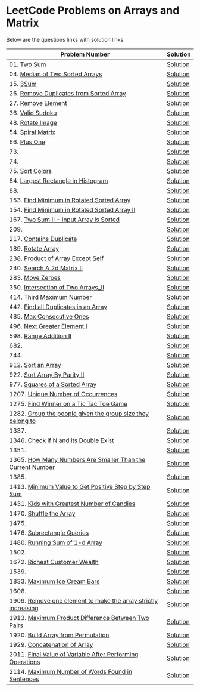# LeetCode Problems on Arrays and Matrix
Below are the questions links with solution links


|Problem Number|Solution|
|--------------|--------|
|01. [Two Sum](https://leetcode.com/problems/two-sum)|[Solution](https://github.com/HarshOza36/LeetCode_Problems/blob/main/Arrays%20and%20Matrix/P01%20-%20twoSum.py)|
|04. [Median of Two Sorted Arrays](https://leetcode.com/problems/median-of-two-sorted-arrays)|[Solution](https://github.com/HarshOza36/LeetCode_Problems/blob/main/Arrays%20and%20Matrix/P04%20-%20medianOfTwoSortedArrays.py)|
|15. [3Sum](https://leetcode.com/problems/3sum/)|[Solution](https://github.com/HarshOza36/LeetCode_Problems/blob/main/Arrays%20and%20Matrix/P15%20-%203Sum.py)|
|26. [Remove Duplicates from Sorted Array](https://leetcode.com/problems/remove-duplicates-from-sorted-array)|[Solution](https://github.com/HarshOza36/LeetCode_Problems/blob/main/Arrays%20and%20Matrix/P26%20-%20remove_duplicates_from_sorted_array.py)|
|27. [Remove Element](https://leetcode.com/problems/remove-element)|[Solution](https://github.com/HarshOza36/LeetCode_Problems/blob/main/Arrays%20and%20Matrix/P27%20-%20removeElement.py)|
|36. [Valid Sudoku](https://leetcode.com/problems/valid-sudoku/)|[Solution](https://github.com/HarshOza36/LeetCode_Problems/blob/main/Arrays%20and%20Matrix/P36%20-%20validSudoku.py)|
|48. [Rotate Image](https://leetcode.com/problems/rotate-image)|[Solution](https://github.com/HarshOza36/LeetCode_Problems/blob/main/Arrays%20and%20Matrix/P48%20-%20rotateImage.py)|
|54. [Spiral Matrix](https://leetcode.com/problems/spiral-matrix/)|[Solution](https://github.com/HarshOza36/LeetCode_Problems/blob/main/Arrays%20and%20Matrix/P54%20-%20spiralMatrix.py)|
|66. [Plus One](https://leetcode.com/problems/plus-one)|[Solution](https://github.com/HarshOza36/LeetCode_Problems/blob/main/Arrays%20and%20Matrix/P66%20-%20PlusOne.py)|
|73. []()|[Solution]()|
|74. []()|[Solution]()|
|75. [Sort Colors](https://leetcode.com/problems/sort-colors/)|[Solution](https://github.com/HarshOza36/LeetCode_Problems/blob/main/Arrays%20and%20Matrix/P75%20-%20sortColors.py)|
|84. [Largest Rectangle in Histogram](https://leetcode.com/problems/largest-rectangle-in-histogram/)|[Solution](https://github.com/HarshOza36/LeetCode_Problems/blob/main/Arrays%20and%20Matrix/P84%20-%20largestRectangleInHistogram.py)|
|88. []()|[Solution]()|
|153. [Find Minimum in Rotated Sorted Array](https://leetcode.com/problems/find-minimum-in-rotated-sorted-array)|[Solution](https://github.com/HarshOza36/LeetCode_Problems/blob/main/Arrays%20and%20Matrix/P153%20-%20findMinInRotatedSortedArray.py)|
|154. [Find Minimum in Rotated Sorted Array II](https://leetcode.com/problems/find-minimum-in-rotated-sorted-array-ii)|[Solution](https://github.com/HarshOza36/LeetCode_Problems/blob/main/Arrays%20and%20Matrix/P154%20-%20findMinInRotatedSortedArray_II.py)|
|167. [Two Sum II - Input Array Is Sorted](https://leetcode.com/problems/two-sum-ii-input-array-is-sorted/)|[Solution](https://github.com/HarshOza36/LeetCode_Problems/blob/main/Arrays%20and%20Matrix/P167%20-%20twoSum_II_InputArrayIsSorted.py)|
|209. []()|[Solution]()|
|217. [Contains Duplicate](https://leetcode.com/problems/contains-duplicate)|[Solution](https://github.com/HarshOza36/LeetCode_Problems/blob/main/Arrays%20and%20Matrix/P217%20-%20containsDuplicate.py)|
|189. [Rotate Array](https://leetcode.com/problems/rotate-array/)|[Solution](https://github.com/HarshOza36/LeetCode_Problems/blob/main/Arrays%20and%20Matrix/P189%20-%20rotateArray.py)|
|238. [Product of Array Except Self](https://leetcode.com/problems/product-of-array-except-self/)|[Solution](https://github.com/HarshOza36/LeetCode_Problems/blob/main/Arrays%20and%20Matrix/P238%20-%20productOfArrayExceptSelf.py)|
|240. [Search A 2d Matrix II](https://leetcode.com/problems/search-a-2d-matrix-ii/)|[Solution](https://github.com/HarshOza36/LeetCode_Problems/blob/main/Arrays%20and%20Matrix/P240%20-%20searchA2dMatrix_II.py)|
|283. [Move Zeroes](https://leetcode.com/problems/move-zeroes)|[Solution](https://github.com/HarshOza36/LeetCode_Problems/blob/main/Arrays%20and%20Matrix/P283%20-%20%20moveZeros.py)|
|350. [Intersection of Two Arrays_II](https://leetcode.com/problems/intersection-of-two-arrays-ii)|[Solution](https://github.com/HarshOza36/LeetCode_Problems/blob/main/Arrays%20and%20Matrix/P350%20-%20intersectionOfTwoArrays_II.py)|
|414. [Third Maximum Number](https://leetcode.com/problems/third-maximum-number) |[Solution](https://github.com/HarshOza36/LeetCode_Problems/blob/main/Arrays%20and%20Matrix/P414%20-%20thirdMaximumNumber.py)|
|442. [Find all Duplicates in an Array](https://leetcode.com/problems/find-all-duplicates-in-an-array/)|[Solution](https://github.com/HarshOza36/LeetCode_Problems/blob/main/Arrays%20and%20Matrix/P442%20-%20findAllDuplicatesInAnArray.py)|
|485. [Max Consecutive Ones](https://leetcode.com/problems/max-consecutive-ones/)|[Solution](https://github.com/HarshOza36/LeetCode_Problems/blob/main/Arrays%20and%20Matrix/P485%20-%20maxConsecutiveOnes.py)|
|496. [Next Greater Element I](https://leetcode.com/problems/next-greater-element-i/)|[Solution](https://github.com/HarshOza36/LeetCode_Problems/blob/main/Arrays%20and%20Matrix/P496%20-%20nextGreaterElement_I.py)|
|598. [Range Addition II](https://leetcode.com/problems/range-addition-ii)|[Solution](https://github.com/HarshOza36/LeetCode_Problems/blob/main/Arrays%20and%20Matrix/P598%20-%20RangeAdditionII.py)|
|682. []()|[Solution]()|
|744. []()|[Solution]()|
|912. [Sort an Array](https://leetcode.com/problems/sort-an-array)|[Solution](https://github.com/HarshOza36/LeetCode_Problems/blob/main/Arrays%20and%20Matrix/P912%20-%20sortAnArray.py)|
|922. [Sort Array By Parity II](https://leetcode.com/problems/sort-array-by-parity-ii/)|[Solution](https://github.com/HarshOza36/LeetCode_Problems/blob/main/Arrays%20and%20Matrix/P922%20-%20sortArrayByParity_II.py)|
|977. [Squares of a Sorted Array](https://leetcode.com/problems/squares-of-a-sorted-array/)|[Solution](https://github.com/HarshOza36/LeetCode_Problems/blob/main/Arrays%20and%20Matrix/P977%20-%20squaresofaSortedArray.py)|
|1207. [Unique Number of Occurrences](https://leetcode.com/problems/unique-number-of-occurrences/)|[Solution](https://github.com/HarshOza36/LeetCode_Problems/blob/main/Arrays%20and%20Matrix/P1207%20-%20uniqueNumberofOccurrences.py)|
|1275. [Find Winner on a Tic Tac Toe Game](https://leetcode.com/problems/find-winner-on-a-tic-tac-toe-game)|[Solution](https://github.com/HarshOza36/LeetCode_Problems/blob/main/Arrays%20and%20Matrix/P1275%20-%20findWinneronTicTacToeGame.py)|
|1282. [Group the people given the group size they belong to](https://leetcode.com/problems/group-the-people-given-the-group-size-they-belong-to/)|[Solution](https://github.com/HarshOza36/LeetCode_Problems/blob/main/Arrays%20and%20Matrix/P1282%20-%20groupThePeopleGiventheGroupSizeTheyBelongTo.py)|
|1337. []()|[Solution]()|
|1346. [Check if N and its Double Exist](https://leetcode.com/problems/check-if-n-and-its-double-exist/)|[Solution](https://github.com/HarshOza36/LeetCode_Problems/blob/main/Arrays%20and%20Matrix/P1346%20-%20checkIfNandItsDoubleExist.py)|
|1351. []()|[Solution]()|
|1365. [How Many Numbers Are Smaller Than the Current Number](https://leetcode.com/problems/how-many-numbers-are-smaller-than-the-current-number/)|[Solution](https://github.com/HarshOza36/LeetCode_Problems/blob/main/Arrays%20and%20Matrix/P1365%20-%20howManyNumbersAreSmallerThantheCurrentNumber.py)|
|1385. []()|[Solution]()|
|1413. [Minimum Value to Get Positive Step by Step Sum](https://leetcode.com/problems/minimum-value-to-get-positive-step-by-step-sum/)|[Solution](https://github.com/HarshOza36/LeetCode_Problems/blob/main/Arrays%20and%20Matrix/P1413%20-%20minimumValueToGetPositiveStepByStepSum.py)|
|1431. [Kids with Greatest Number of Candies](https://leetcode.com/problems/kids-with-the-greatest-number-of-candies) |[Solution](https://github.com/HarshOza36/LeetCode_Problems/blob/main/Arrays%20and%20Matrix/P1431%20-%20Kids_withGreatestNoofCandies.py)|
|1470. [Shuffle the Array](https://leetcode.com/problems/shuffle-the-array) |[Solution](https://github.com/HarshOza36/LeetCode_Problems/blob/main/Arrays%20and%20Matrix/P1470%20-%20Shuffle_the_Array.py)|
|1475. []()|[Solution]()|
|1476. [Subrectangle Queries](https://leetcode.com/problems/subrectangle-queries/)|[Solution](https://github.com/HarshOza36/LeetCode_Problems/blob/main/Arrays%20and%20Matrix/P1476%20-%20subrectangleQueries.py)|
|1480. [Running Sum of 1-d Array](https://leetcode.com/problems/running-sum-of-1d-array) |[Solution](https://github.com/HarshOza36/LeetCode_Problems/blob/main/Arrays%20and%20Matrix/P1480%20-%20RunningSum.py)|
|1502. []()|[Solution]()|
|1672. [Richest Customer Wealth](https://leetcode.com/problems/richest-customer-wealth) |[Solution](https://github.com/HarshOza36/LeetCode_Problems/blob/main/Arrays%20and%20Matrix/P1672%20-%20Richest_Customer_Wealth.py)|
|1539. []()|[Solution]()|
|1833. [Maximum Ice Cream Bars](https://leetcode.com/problems/maximum-ice-cream-bars) |[Solution](https://github.com/HarshOza36/LeetCode_Problems/blob/main/Arrays%20and%20Matrix/P1833%20-%20maximumIcecreamBars.py)|
|1608. []()|[Solution]()|
|1909. [Remove one element to make the array strictly increasing ](https://leetcode.com/problems/remove-one-element-to-make-the-array-strictly-increasing) |[Solution](https://github.com/HarshOza36/LeetCode_Problems/blob/main/Arrays%20and%20Matrix/P1909%20-%20RemoveOneElementtoMaketheArrayStrictlyIncreasing.py)|
|1913. [Maximum Product Difference Between Two Pairs](https://leetcode.com/problems/maximum-product-difference-between-two-pairs/)|[Solution](https://github.com/HarshOza36/LeetCode_Problems/blob/main/Arrays%20and%20Matrix/P1913%20-%20maxProductDiffBetweenTwoPairs.py)|
|1920. [Build Array from Permutation](https://leetcode.com/problems/build-array-from-permutation) |[Solution](https://github.com/HarshOza36/LeetCode_Problems/blob/main/Arrays%20and%20Matrix/P1920%20-%20buildArrayFromPermutation.py)|
|1929. [Concatenation of Array](https://leetcode.com/problems/concatenation-of-array/)|[Solution](https://github.com/HarshOza36/LeetCode_Problems/blob/main/Arrays%20and%20Matrix/P1929%20-%20concatenationOfArr.py)|
|2011. [Final Value of Variable After Performing Operations](https://leetcode.com/problems/final-value-of-variable-after-performing-operations)|[Solution](https://github.com/HarshOza36/LeetCode_Problems/blob/main/Arrays%20and%20Matrix/P2011%20-%20findValueOFVariableAfterPerformingOperations.py)|
|2114. [Maximum Number of Words Found in Sentences](https://leetcode.com/problems/maximum-number-of-words-found-in-sentences)|[Solution](https://github.com/HarshOza36/LeetCode_Problems/blob/main/Arrays%20and%20Matrix/P2114%20-%20maxNumberOfWordsFoundInSentences.py)|
